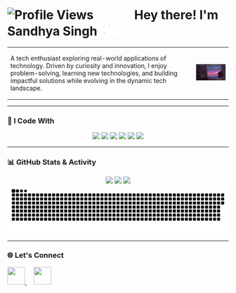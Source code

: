 <h1 align="left">
  <img src="https://komarev.com/ghpvc/?username=sandhyaasingh&style=flat-square&color=7f5af0&label=Profile+Views" alt="Profile Views" />
  &nbsp;&nbsp;&nbsp;&nbsp;&nbsp;&nbsp;&nbsp;&nbsp;&nbsp;&nbsp;&nbsp;&nbsp;
  Hey there! I'm Sandhya Singh<img src="https://raw.githubusercontent.com/sandhyaasingh/sandhyaasingh/main/huh.gif" width="50" height="30" />
</h1>

<table>  
  <tr>  
    <td>  
      <p>  
        A tech enthusiast exploring real-world applications of technology. Driven by curiosity and innovation, I enjoy problem-solving, learning new technologies, and building impactful solutions while evolving in the dynamic tech landscape.  
      </p>  
    </td>  
    <td>  
      <img src="https://raw.githubusercontent.com/sandhyaasingh/sandhyaasingh/main/Giffy.gif" width="300">  
    </td>  
  </tr>  
</table>  

---

### 🚀 I Code With  

<p align="center">  
  <img src="https://skillicons.dev/icons?i=c,cpp,java,python" />  
  <img src="https://skillicons.dev/icons?i=html,css,javascript,react,flask" />  
  <img src="https://skillicons.dev/icons?i=pytorch,tensorflow" />  
  <img src="https://skillicons.dev/icons?i=mongodb,mysql" />  
  <img src="https://skillicons.dev/icons?i=postman,gcp,selenium" />  
  <img src="https://skillicons.dev/icons?i=git,github,eclipse,vscode" />  
</p>  

---

### 📊 GitHub Stats & Activity

<p align="center">
  <img src="https://github-readme-stats.vercel.app/api?username=sandhyaasingh&show_icons=true&theme=tokyonight&count_private=true" height="180"/>
  <img src="https://github-readme-stats.vercel.app/api/top-langs/?username=sandhyaasingh&layout=compact&theme=tokyonight" height="180"/>
  <img src="https://github-readme-streak-stats.herokuapp.com/?user=sandhyaasingh&theme=tokyonight&border=ffffff&date_format=M%20j%5B%2C%20Y%5D" height="180"/>
  <img src="https://github.com/sandhyaasingh/sandhyaasingh/blob/output/github-snake-dark.svg" alt="snake gif" />
</p>

---

### 🌐 Let's Connect  

<p align="left">  
  <a href="https://www.linkedin.com/in/sandhyasinghm/" target="_blank" style="outline: none;">  
    <img src="https://skillicons.dev/icons?i=linkedin" width="40" height="40"/>  
  </a>  
  &nbsp; &nbsp;  
  <a href="mailto:sandhyasingh17073@gmail.com" style="outline: none;">  
    <img src="https://upload.wikimedia.org/wikipedia/commons/7/7e/Gmail_icon_%282020%29.svg" width="40" height="40"/>  
  </a>  
</p>  
